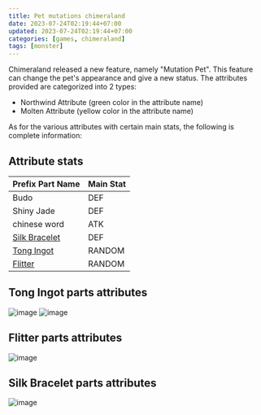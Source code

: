```yaml
---
title: Pet mutations chimeraland
date: 2023-07-24T02:19:44+07:00
updated: 2023-07-24T02:19:44+07:00
categories: [games, chimeraland]
tags: [monster]
---
```


Chimeraland released a new feature, namely "Mutation Pet". This feature can change the pet's appearance and give a new status. The attributes provided are categorized into 2 types:
- Northwind Attribute (green color in the attribute name)
- Molten Attribute (yellow color in the attribute name)

As for the various attributes with certain main stats, the following is complete information:

## Attribute stats

| Prefix Part Name | Main Stat |
| :--- | :--- |
| Budo | DEF |
| Shiny Jade | DEF |
| chinese word | ATK |
| [Silk Bracelet](#silk-bracelet-parts-attributes) | DEF |
| [Tong Ingot](#tong-ingot-parts-attributes) | RANDOM |
| [Flitter](#flitter-parts-attributes) | RANDOM |

## Tong Ingot parts attributes
![image](https://github.com/dimaslanjaka/static-blog-generator-hexo/assets/12471057/f0b5636a-06ea-4309-98db-e2794a9a7fcc)
![image](https://github.com/dimaslanjaka/static-blog-generator-hexo/assets/12471057/e45ac6f5-ac7e-4648-8ff3-9a84c46a26f2)

## Flitter parts attributes
![image](https://github.com/dimaslanjaka/static-blog-generator-hexo/assets/12471057/0fca676d-3970-441b-b564-e49ca057ca66)

## Silk Bracelet parts attributes
![image](https://github.com/dimaslanjaka/static-blog-generator-hexo/assets/12471057/7886cf21-3562-4bc2-944d-834d210a9bc7)

